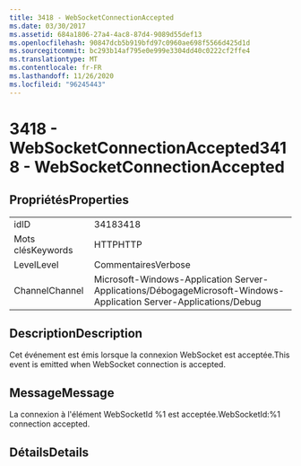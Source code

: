 ```yaml
---
title: 3418 - WebSocketConnectionAccepted
ms.date: 03/30/2017
ms.assetid: 684a1806-27a4-4ac8-87d4-9089d55def13
ms.openlocfilehash: 90847dcb5b919bfd97c0960ae698f5566d425d1d
ms.sourcegitcommit: bc293b14af795e0e999e3304dd40c0222cf2ffe4
ms.translationtype: MT
ms.contentlocale: fr-FR
ms.lasthandoff: 11/26/2020
ms.locfileid: "96245443"
---
```

# <a name="3418---websocketconnectionaccepted"></a><span data-ttu-id="590c5-102">3418 - WebSocketConnectionAccepted</span><span class="sxs-lookup"><span data-stu-id="590c5-102">3418 - WebSocketConnectionAccepted</span></span>

## <a name="properties"></a><span data-ttu-id="590c5-103">Propriétés</span><span class="sxs-lookup"><span data-stu-id="590c5-103">Properties</span></span>  
  
|||  
|-|-|  
|<span data-ttu-id="590c5-104">id</span><span class="sxs-lookup"><span data-stu-id="590c5-104">ID</span></span>|<span data-ttu-id="590c5-105">3418</span><span class="sxs-lookup"><span data-stu-id="590c5-105">3418</span></span>|  
|<span data-ttu-id="590c5-106">Mots clés</span><span class="sxs-lookup"><span data-stu-id="590c5-106">Keywords</span></span>|<span data-ttu-id="590c5-107">HTTP</span><span class="sxs-lookup"><span data-stu-id="590c5-107">HTTP</span></span>|  
|<span data-ttu-id="590c5-108">Level</span><span class="sxs-lookup"><span data-stu-id="590c5-108">Level</span></span>|<span data-ttu-id="590c5-109">Commentaires</span><span class="sxs-lookup"><span data-stu-id="590c5-109">Verbose</span></span>|  
|<span data-ttu-id="590c5-110">Channel</span><span class="sxs-lookup"><span data-stu-id="590c5-110">Channel</span></span>|<span data-ttu-id="590c5-111">Microsoft-Windows-Application Server-Applications/Débogage</span><span class="sxs-lookup"><span data-stu-id="590c5-111">Microsoft-Windows-Application Server-Applications/Debug</span></span>|  
  
## <a name="description"></a><span data-ttu-id="590c5-112">Description</span><span class="sxs-lookup"><span data-stu-id="590c5-112">Description</span></span>  

 <span data-ttu-id="590c5-113">Cet événement est émis lorsque la connexion WebSocket est acceptée.</span><span class="sxs-lookup"><span data-stu-id="590c5-113">This event is emitted when WebSocket connection is accepted.</span></span>  
  
## <a name="message"></a><span data-ttu-id="590c5-114">Message</span><span class="sxs-lookup"><span data-stu-id="590c5-114">Message</span></span>  

 <span data-ttu-id="590c5-115">La connexion à l'élément WebSocketId %1 est acceptée.</span><span class="sxs-lookup"><span data-stu-id="590c5-115">WebSocketId:%1 connection accepted.</span></span>  
  
## <a name="details"></a><span data-ttu-id="590c5-116">Détails</span><span class="sxs-lookup"><span data-stu-id="590c5-116">Details</span></span>
